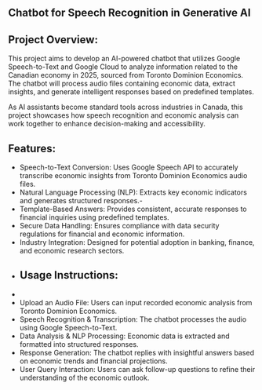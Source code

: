 ## Chatbot for Speech Recognition in Generative AI

## Project Overview:

This project aims to develop an AI-powered chatbot that utilizes Google Speech-to-Text and Google Cloud to analyze information related to the Canadian economy in 2025, sourced from Toronto Dominion Economics. The chatbot will process audio files containing economic data, extract insights, and generate intelligent responses based on predefined templates.

As AI assistants become standard tools across industries in Canada, this project showcases how speech recognition and economic analysis can work together to enhance decision-making and accessibility.

## Features:

- Speech-to-Text Conversion: Uses Google Speech API to accurately transcribe economic insights from Toronto Dominion Economics audio files.  
- Natural Language Processing (NLP): Extracts key economic indicators and generates structured responses.- 
- Template-Based Answers: Provides consistent, accurate responses to financial inquiries using predefined templates.
- Secure Data Handling: Ensures compliance with data security regulations for financial and economic information.  
- Industry Integration: Designed for potential adoption in banking, finance, and economic research sectors.
-
  ## Usage Instructions:
-  
- Upload an Audio File: Users can input recorded economic analysis from Toronto Dominion Economics. 
- Speech Recognition & Transcription: The chatbot processes the audio using Google Speech-to-Text.
- Data Analysis & NLP Processing: Economic data is extracted and formatted into structured responses. 
- Response Generation: The chatbot replies with insightful answers based on economic trends and financial projections. 
- User Query Interaction: Users can ask follow-up questions to refine their understanding of the economic outlook.



